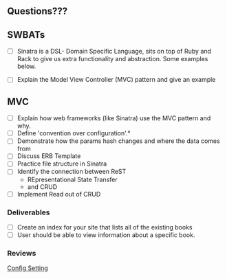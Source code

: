 ## Questions???

## SWBATs
- [ ] Sinatra is a DSL- Domain Specific Language, sits on top of Ruby and Rack to give us extra functionality and abstraction. Some examples below.

- [ ] Explain the Model View Controller (MVC) pattern and give an example

## MVC
- [ ] Explain how web frameworks (like Sinatra) use the MVC pattern and why.
- [ ] Define 'convention over configuration'.°
- [ ] Demonstrate how the params hash changes and where the data comes from
- [ ] Discuss ERB Template
- [ ] Practice file structure in Sinatra
- [ ] Identify the connection between ReST
  - REpresentational State Transfer
  - and CRUD
- [ ] Implement Read out of CRUD

### Deliverables
- [ ] Create an index for your site that lists all of the existing books
- [ ] User should be able to view information about a specific book.

### Reviews
[Config Setting](http://sinatrarb.com/configuration.html)

